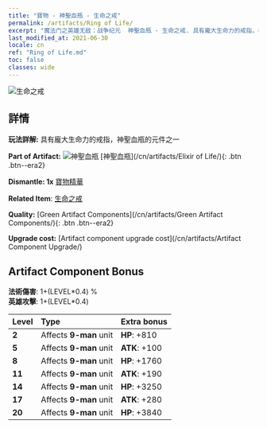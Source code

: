 ```yaml
---
title: "寶物 - 神聖血瓶 - 生命之戒"
permalink: /artifacts/Ring of Life/
excerpt: "魔法门之英雄无敌：战争纪元  神聖血瓶 - 生命之戒. 具有龐大生命力的戒指，神聖血瓶的元件之一"
last_modified_at: 2021-06-30
locale: cn
ref: "Ring of Life.md"
toc: false
classes: wide
---
```


 ![生命之戒](/images/t/artifact_40112.png)



## 詳情

 **玩法詳解:** 具有龐大生命力的戒指，神聖血瓶的元件之一

 **Part of Artifact:** ![神聖血瓶](/images/t/icon_artifact_11.png) [神聖血瓶](/cn/artifacts/Elixir of Life/){: .btn .btn--era2}

 **Dismantle: 1x** [寶物精華](/cn/Items/con_905/)

 **Related Item**: [生命之戒](/cn/Items/art_107/)

 **Quality:** [Green Artifact Components](/cn/artifacts/Green Artifact Components/){: .btn .btn--era2}

 **Upgrade cost:** [Artifact component upgrade cost](/cn/artifacts/Artifact Component Upgrade/)

## Artifact Component Bonus

  **法術傷害**: 1+(LEVEL\*0.4) %<br/>**英雄攻擊**: 1+(LEVEL\*0.4)

  |  Level  | Type |    Extra bonus  | 
  |:--------|:-----|:----------------| 
  | **2** | Affects **9-man** unit | **HP**: +810 | 
  | **5** | Affects **9-man** unit | **ATK**: +100 | 
  | **8** | Affects **9-man** unit | **HP**: +1760 | 
  | **11** | Affects **9-man** unit | **ATK**: +190 | 
  | **14** | Affects **9-man** unit | **HP**: +3250 | 
  | **17** | Affects **9-man** unit | **ATK**: +280 | 
  | **20** | Affects **9-man** unit | **HP**: +3840 | 
